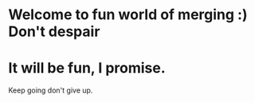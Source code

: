 # Welcome to fun world of merging :) Don't despair
# It will be fun, I promise.
Keep going don't give up.
